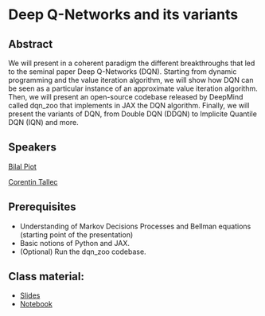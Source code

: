 # Deep Q-Networks and its variants

## Abstract

We will present in a coherent paradigm the different breakthroughs that led to the seminal paper Deep Q-Networks (DQN). Starting from dynamic programming and the value iteration algorithm, we will show how DQN can be seen as a particular instance of an approximate value iteration algorithm. Then, we will present an open-source codebase released by DeepMind called dqn_zoo that implements in JAX the DQN algorithm. Finally, we will present the variants of DQN, from Double DQN (DDQN) to Implicite Quantile DQN (IQN)  and more.

## Speakers

[Bilal Piot](bilal-piot.md)

[Corentin Tallec](corentin-tallec.md)

## Prerequisites

- Understanding of Markov Decisions Processes and Bellman equations (starting point of the presentation)
- Basic notions of Python and JAX.
- (Optional) Run the dqn_zoo codebase.

## Class material:  
<!---
* [Video 1](https://us02web.zoom.us/rec/play/8ni_5TbR7TP_LgQwT9XLDxkl8pok20D54cNBLEMdG8XAXwZgaVXtySve4W3zB3R3AJRD-oP-h8CHcbA.GqaoVbWMYjOgpfhQ?startTime=1617260536000&_x_zm_rtaid=bEWCP9bZQcqdgw2uo6bNZQ.1617351700726.be5ebfbe27a7cf6a6a07cc5f95a28017&_x_zm_rhtaid=842)
* [Video 2 (Practical Session)](https://us02web.zoom.us/rec/play/y1G7cfVn0M6TwDJvUtcJuu5HgKjtV2F2CakKSGUpGaI4QAT4eePH8AQabL2g9i5OQLsQeiovsSoI0AoR.ewmh-SiI1hjzsmRp?startTime=1617265827000&_x_zm_rtaid=bEWCP9bZQcqdgw2uo6bNZQ.1617351700726.be5ebfbe27a7cf6a6a07cc5f95a28017&_x_zm_rhtaid=842) 
* [Video 3](https://us02web.zoom.us/rec/play/eQw6PXug7AmKaomBKKnWWJrsuG3vj0h0X3ubC4VYYLP68mQYWg0JCdHh_b4wijAxmYyZuT7CC_PZc0GK.q1-LMcaxW55d_0PE?startTime=1617278456000&_x_zm_rtaid=bEWCP9bZQcqdgw2uo6bNZQ.1617351700726.be5ebfbe27a7cf6a6a07cc5f95a28017&_x_zm_rhtaid=842)
-->
*   [Slides](class-material/dqn/dqn_slides.pdf)
*   [Notebook](https://colab.research.google.com/drive/12wWBLyZv9GaCbt1q4tf47yKcktU-bc2p?usp=sharing)

